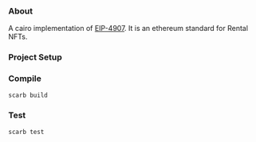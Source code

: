 ### About

A cairo implementation of [EIP-4907](https://github.com/ethereum/ercs/blob/master/ERCS/erc-4907.md). It is an ethereum standard for Rental NFTs.

### Project Setup

### Compile

```bash
scarb build
```

### Test

```bash
scarb test
```